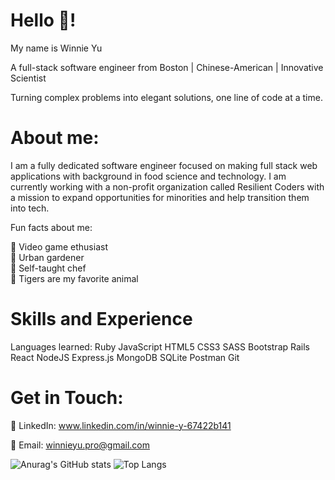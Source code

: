 # Hello 👋! 

My name is Winnie Yu 

A full-stack software engineer from Boston  | Chinese-American | Innovative Scientist 

Turning complex problems into elegant solutions, one line of code at a time.

# About me:

I am a fully dedicated software engineer focused on making full stack web applications with background in food science and technology. I am currently working with a non-profit organization called Resilient Coders with a mission to expand opportunities for minorities and help transition them into tech.

Fun facts about me: 

👾 Video game ethusiast \
🌱 Urban gardener \
🍲 Self-taught chef \
🐯 Tigers are my favorite animal 

# Skills and Experience

Languages learned: Ruby JavaScript HTML5 CSS3 SASS Bootstrap Rails React NodeJS Express.js MongoDB SQLite Postman Git

# Get in Touch:

💼 LinkedIn: www.linkedin.com/in/winnie-y-67422b141

📧 Email: winnieyu.pro@gmail.com

![Anurag's GitHub stats](https://github-readme-stats.vercel.app/api?username=WinnieYuDev&show_icons=true&theme=radical) 
![Top Langs](https://github-readme-stats.vercel.app/api/top-langs/?username=WinnieYuDev&layout=compact)
